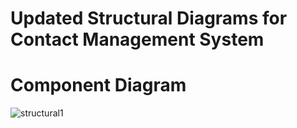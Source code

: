 # Updated Structural Diagrams for Contact Management System

  # Component Diagram
  
  ![structural1](https://user-images.githubusercontent.com/101514904/161425109-7655353d-a1c6-408d-87ee-1a0a25ef0830.png)
